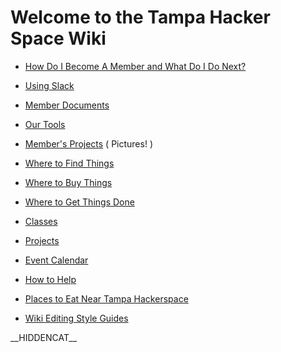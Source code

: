 # Welcome to the Tampa Hacker Space Wiki

  - [How Do I Become A Member and What Do I Do
    Next?](How_Do_I_Become_A_Member_and_What_Do_I_Do_Next? "wikilink")

<!-- end list -->

  - [Using Slack](Using_Slack "wikilink")

<!-- end list -->

  - [Member Documents](Member_Documents "wikilink")

<!-- end list -->

  - [Our Tools](:Category:Tools "wikilink")

<!-- end list -->

  - [Member's Projects](Member's_Projects "wikilink") ( Pictures\! )

<!-- end list -->

  - [Where to Find Things](Where_to_Find_Things "wikilink")

<!-- end list -->

  - [Where to Buy Things](Where_to_Buy_Things "wikilink")

<!-- end list -->

  - [Where to Get Things Done](Where_to_Get_Things_Done "wikilink")

<!-- end list -->

  - [Classes](Classes.md "wikilink")

<!-- end list -->

  - [Projects](Projects "wikilink")

<!-- end list -->

  - [Event Calendar](Calendar "wikilink")

<!-- end list -->

  - [How to Help](How_to_Help "wikilink")

<!-- end list -->

  - [Places to Eat Near Tampa Hackerspace](Dining_and_More "wikilink")

<!-- end list -->

  - [Wiki Editing Style Guides](:Category:StyleGuides "wikilink")

\_\_HIDDENCAT\_\_
